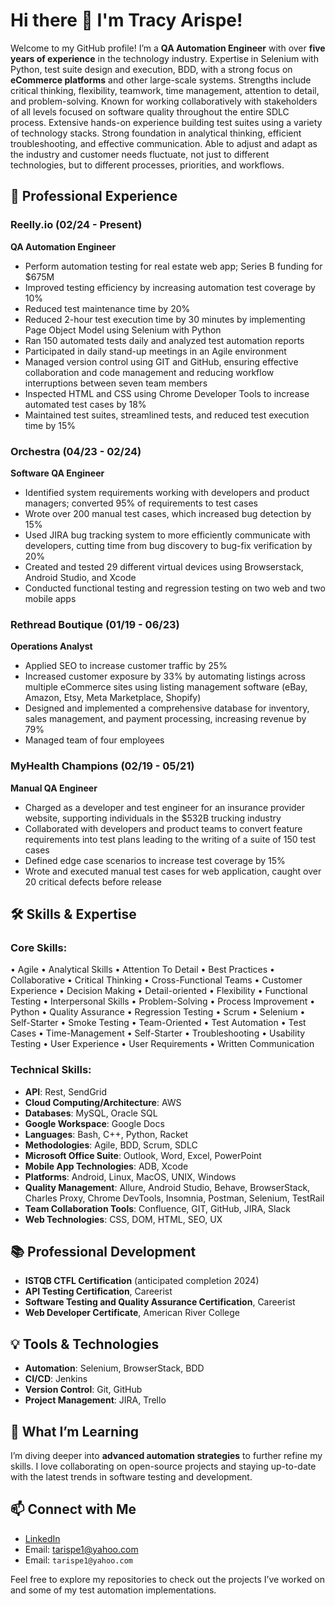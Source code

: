 # Hi there 👋 I'm Tracy Arispe!

Welcome to my GitHub profile! I’m a **QA Automation Engineer** with over **five years of experience** in the technology industry. Expertise in Selenium with Python, test suite design and execution, BDD, with a strong focus on **eCommerce platforms** and other large-scale systems. Strengths include critical thinking, flexibility, teamwork, time management, attention to detail, and problem-solving. Known for working collaboratively with stakeholders of all levels focused on software quality throughout the entire SDLC process. Extensive hands-on experience building test suites using a variety of technology stacks. Strong foundation in analytical thinking, efficient troubleshooting, and effective communication. Able to adjust and adapt as the industry and customer needs fluctuate, not just to different technologies, but to different processes, priorities, and workflows.

## 💼 Professional Experience

### Reelly.io (02/24 - Present)
**QA Automation Engineer**
- Perform automation testing for real estate web app; Series B funding for $675M
- Improved testing efficiency by increasing automation test coverage by 10%
- Reduced test maintenance time by 20%
- Reduced 2-hour test execution time by 30 minutes by implementing Page Object Model using Selenium with Python
- Ran 150 automated tests daily and analyzed test automation reports
- Participated in daily stand-up meetings in an Agile environment
- Managed version control using GIT and GitHub, ensuring effective collaboration and code management and reducing workflow interruptions between seven team members
- Inspected HTML and CSS using Chrome Developer Tools to increase automated test cases by 18%
- Maintained test suites, streamlined tests, and reduced test execution time by 15%

### Orchestra (04/23 - 02/24)
**Software QA Engineer**
- Identified system requirements working with developers and product managers; converted 95% of requirements to test cases
- Wrote over 200 manual test cases, which increased bug detection by 15%
- Used JIRA bug tracking system to more efficiently communicate with developers, cutting time from bug discovery to bug-fix verification by 20%
- Created and tested 29 different virtual devices using Browserstack, Android Studio, and Xcode
- Conducted functional testing and regression testing on two web and two mobile apps

### Rethread Boutique (01/19 - 06/23)
**Operations Analyst**
- Applied SEO to increase customer traffic by 25%
- Increased customer exposure by 33% by automating listings across multiple eCommerce sites using listing management software (eBay, Amazon, Etsy, Meta Marketplace, Shopify)
- Designed and implemented a comprehensive database for inventory, sales management, and payment processing, increasing revenue by 79%
- Managed team of four employees

### MyHealth Champions (02/19 - 05/21)
**Manual QA Engineer**
- Charged as a developer and test engineer for an insurance provider website, supporting individuals in the $532B trucking industry
- Collaborated with developers and product teams to convert feature requirements into test plans leading to the writing of a suite of 150 test cases
- Defined edge case scenarios to increase test coverage by 15%
- Wrote and executed manual test cases for web application, caught over 20 critical defects before release

## 🛠️ Skills & Expertise

### Core Skills:
•	Agile
•	Analytical Skills
•	Attention To Detail
•	Best Practices
•	Collaborative
•	Critical Thinking
•	Cross-Functional Teams
•	Customer Experience
•	Decision Making
•	Detail-oriented
•	Flexibility
•	Functional Testing
•	Interpersonal Skills
•	Problem-Solving
•	Process Improvement
•	Python
•	Quality Assurance
•	Regression Testing
•	Scrum
•	Selenium
•	Self-Starter
•	Smoke Testing
•	Team-Oriented
•	Test Automation
•	Test Cases
•	Time-Management
•	Self-Starter
•	Troubleshooting
•	Usability Testing
•	User Experience
•	User Requirements
•	Written Communication 


### Technical Skills:
- **API**: Rest, SendGrid
- **Cloud Computing/Architecture**: AWS
- **Databases**: MySQL, Oracle SQL
- **Google Workspace**: Google Docs
- **Languages**: Bash, C++, Python, Racket
- **Methodologies**: Agile, BDD, Scrum, SDLC
- **Microsoft Office Suite**: Outlook, Word, Excel, PowerPoint
- **Mobile App Technologies**: ADB, Xcode
- **Platforms**: Android, Linux, MacOS, UNIX, Windows
- **Quality Management**: Allure, Android Studio, Behave, BrowserStack, Charles Proxy, Chrome DevTools, Insomnia, Postman, Selenium, TestRail
- **Team Collaboration Tools**: Confluence, GIT, GitHub, JIRA, Slack
- **Web Technologies**: CSS, DOM, HTML, SEO, UX


## 📚 Professional Development

- **ISTQB CTFL Certification** (anticipated completion 2024)
- **API Testing Certification**, Careerist
- **Software Testing and Quality Assurance Certification**, Careerist
- **Web Developer Certificate**, American River College

## 💡 Tools & Technologies

- **Automation**: Selenium, BrowserStack, BDD
- **CI/CD**: Jenkins
- **Version Control**: Git, GitHub
- **Project Management**: JIRA, Trello

## 🌱 What I’m Learning
I’m diving deeper into **advanced automation strategies** to further refine my skills. I love collaborating on open-source projects and staying up-to-date with the latest trends in software testing and development.

## 📫 Connect with Me

- [LinkedIn](https://www.linkedin.com/in/tracyarispe)
- Email: tarispe1@yahoo.com
- Email: `tarispe1@yahoo.com`


Feel free to explore my repositories to check out the projects I’ve worked on and some of my test automation implementations.


